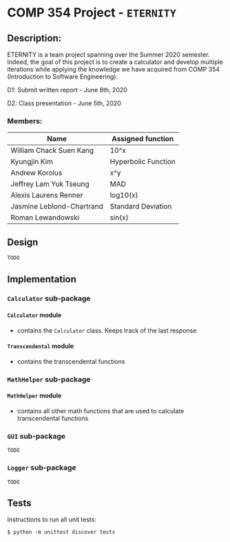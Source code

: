 # COMP 354 Project - `ETERNITY`

## Description:
ETERNITY is a team project spanning over the Summer 2020 semester. Indeed, the goal of this project is to create a calculator and develop multiple iterations while applying the knowledge we have acquired from COMP 354 (Introduction to Software Engineering).

D1: Submit written report - June 8th, 2020

D2: Class presentation - June 5th, 2020

### Members:
| Name | Assigned function |
|---|---|
|William Chack Suen Kang| 10^x|
|Kyungjin Kim| Hyperbolic Function|
|Andrew Korolus| x^y|
|Jeffrey Lam Yuk Tseung| MAD|
|Alexis Laurens Renner| log10(x)|
|Jasmine Leblond-Chartrand| Standard Deviation|
|Roman Lewandowski| sin(x)|

## Design
`TODO`

## Implementation

### `Calculator` sub-package
#### `Calculator` module
+ contains the `Calculator` class. Keeps track of the last response
#### `Transcendental` module
+ contains the transcendental functions

### `MathHelper` sub-package
#### `MathHelper` module
+ contains all other math functions that are used to calculate transcendental functions

### `GUI` sub-package
`TODO`

### `Logger` sub-package
`TODO`



## Tests
Instructions to run all unit tests:
```
$ python -m unittest discover tests
